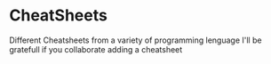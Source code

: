 # CheatSheets
Different Cheatsheets from a variety of programming lenguage
I'll be gratefull if you collaborate adding a cheatsheet
